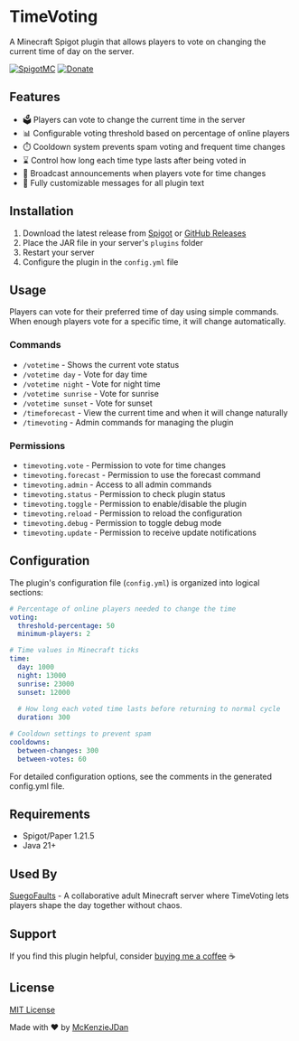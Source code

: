 # TimeVoting

A Minecraft Spigot plugin that allows players to vote on changing the current time of day on the server.

[![SpigotMC](https://img.shields.io/badge/SpigotMC-TimeVoting-orange)](https://www.spigotmc.org/resources/timevoting.122960/)
[![Donate](https://img.shields.io/badge/Donate-PayPal-blue.svg)](https://www.paypal.com/paypalme/mckenzio)

## Features

* 🗳️ Players can vote to change the current time in the server
* 📊 Configurable voting threshold based on percentage of online players
* ⏱️ Cooldown system prevents spam voting and frequent time changes
* ⌛ Control how long each time type lasts after being voted in
* 📢 Broadcast announcements when players vote for time changes
* 💬 Fully customizable messages for all plugin text

## Installation

1. Download the latest release from [Spigot](https://www.spigotmc.org/resources/timevoting.122960/) or [GitHub Releases](https://github.com/McKenzieJDan/TimeVoting/releases)
2. Place the JAR file in your server's `plugins` folder
3. Restart your server
4. Configure the plugin in the `config.yml` file

## Usage

Players can vote for their preferred time of day using simple commands. When enough players vote for a specific time, it will change automatically.

### Commands

* `/votetime` - Shows the current vote status
* `/votetime day` - Vote for day time
* `/votetime night` - Vote for night time
* `/votetime sunrise` - Vote for sunrise
* `/votetime sunset` - Vote for sunset
* `/timeforecast` - View the current time and when it will change naturally
* `/timevoting` - Admin commands for managing the plugin

### Permissions

* `timevoting.vote` - Permission to vote for time changes
* `timevoting.forecast` - Permission to use the forecast command
* `timevoting.admin` - Access to all admin commands
* `timevoting.status` - Permission to check plugin status
* `timevoting.toggle` - Permission to enable/disable the plugin
* `timevoting.reload` - Permission to reload the configuration
* `timevoting.debug` - Permission to toggle debug mode
* `timevoting.update` - Permission to receive update notifications

## Configuration

The plugin's configuration file (`config.yml`) is organized into logical sections:

```yaml
# Percentage of online players needed to change the time
voting:
  threshold-percentage: 50
  minimum-players: 2

# Time values in Minecraft ticks
time:
  day: 1000
  night: 13000
  sunrise: 23000
  sunset: 12000
  
  # How long each voted time lasts before returning to normal cycle
  duration: 300

# Cooldown settings to prevent spam
cooldowns:
  between-changes: 300
  between-votes: 60
```

For detailed configuration options, see the comments in the generated config.yml file.

## Requirements

- Spigot/Paper 1.21.5
- Java 21+

## Used By

[SuegoFaults](https://suegofaults.com) - A collaborative adult Minecraft server where TimeVoting lets players shape the day together without chaos.


## Support

If you find this plugin helpful, consider [buying me a coffee](https://www.paypal.com/paypalme/mckenzio) ☕

## License

[MIT License](LICENSE)

Made with ❤️ by [McKenzieJDan](https://github.com/McKenzieJDan)
